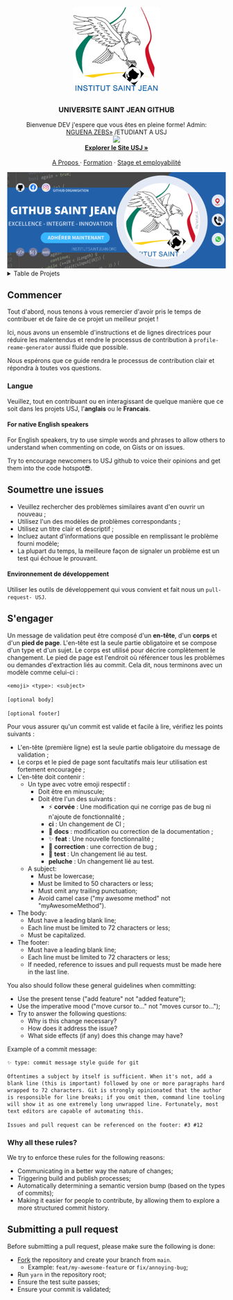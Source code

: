 <a name="readme-top"></a>

<!-- PROJECT LOGO DE USI @DEVZEBS-->
<br />
<div align="center">
   <a href="https://github.com/NGcodeX">
    <img src="https://github.com/UNIVERSITE-SAINT-JEAN/.github/blob/master/Ssfdsfans%20titre.png?raw=true" alt="Logo" width="200" height="200">
  </a>

  <h3 align="center">UNIVERSITE SAINT JEAN GITHUB</h3>

  <p align="center">
    Bienvenue DEV j'espere que vous êtes en pleine forme! Admin:<br> <a href="https://github.com/PILOTEZEBS">NGUENA ZEBS»</a> /ETUDIANT A USJ
    <br/>
    <a href="https://github.com/PILOTEZEBS"><img src="https://avatars.githubusercontent.com/u/94785948?v=4" width="64px"/></a><br>
    <a href="https://institutsaintjean.org/" target=_blank><strong>Explorer le Site USJ »</strong></a>
    <br />
    <br />
    <a href="https://institutsaintjean.org/a-propos/">A Propos </a>
    ·
    <a href="https://institutsaintjean.org/cycle-ingenieur/">Formation</a>
    ·
    <a href="https://institutsaintjean.org/stage-et-employabilite/">Stage et employabilité</a>
  </p>
</div>

<img src="https://github.com/UNIVERSITE-SAINT-JEAN/.github/blob/master/profile/Github%20Saint%20Jean.png?raw=true">

<!-- TABLE OF CONTENTS @DEVZEBS USJ-->
<details>
  <summary>Table de Projets</summary>
  <ol>
    <li>
      <a href="#about-the-project">Commencer</a>
      <ul>
        <li><a href="#built-with"></a></li>
      </ul>
    </li>
    <li>
      <a href="#getting-started"></a>
      <ul>
        <li><a href="#prerequisites"></a></li>
      </ul>
    </li>
    <ul>
    <li><a href="#roadmap">Pages</a></li>
    <li><a href="#contributing"></a></li>
    <li><a href="#contact">Contact</a></li>
    <li><a href="#acknowledgments"></a></li>
    </ul>
  </ol>
</details>


## Commencer

Tout d'abord, nous tenons à vous remercier d'avoir pris le temps de contribuer et de faire de ce projet un meilleur projet !

Ici, nous avons un ensemble d'instructions et de lignes directrices pour réduire les malentendus et rendre le processus de contribution à `profile-reame-generator` aussi fluide que possible.

Nous espérons que ce guide rendra le processus de contribution clair et répondra à toutes vos questions.

### Langue

Veuillez, tout en contribuant ou en interagissant de quelque manière que ce soit dans les projets USJ,  l'**anglais** ou le **Francais**.

#### For native English speakers

For English speakers, try to use simple words and phrases to allow others to understand when commenting on code, on Gists or on issues.

Try to encourage newcomers to USJ github to voice their opinions and get them into the code hotspot😎.


## Soumettre une issues

- Veuillez rechercher des problèmes similaires avant d'en ouvrir un nouveau ;
- Utilisez l'un des modèles de problèmes correspondants ;
- Utilisez un titre clair et descriptif ;
- Incluez autant d'informations que possible en remplissant le problème fourni
  modèle;
- La plupart du temps, la meilleure façon de signaler un problème est un test qui échoue le prouvant.


#### Environnement de développement

Utiliser les outils de développement qui vous convient et fait nous un `pull-request- USJ`.

## S'engager

Un message de validation peut être composé d'un **en-tête**, d'un **corps** et d'un **pied de page**. L'en-tête est la seule partie obligatoire et se compose d'un type et d'un sujet. Le corps est utilisé pour décrire complètement le changement. Le pied de page est l'endroit où référencer tous les problèmes ou demandes d'extraction liés au commit. Cela dit, nous terminons avec un modèle comme celui-ci :

```
<emoji> <type>: <subject>

[optional body]

[optional footer]
```

Pour vous assurer qu'un commit est valide et facile à lire, vérifiez les points suivants :

- L'en-tête (première ligne) est la seule partie obligatoire du message de validation ;
- Le corps et le pied de page sont facultatifs mais leur utilisation est fortement encouragée ;
- L'en-tête doit contenir :
  - Un type avec votre emoji respectif :
    - Doit être en minuscule;
    - Doit être l'un des suivants :
      - ⚡ **corvée** : Une modification qui ne corrige pas de bug ni n'ajoute de fonctionnalité ;
      -    **ci** : Un changement de CI ;
      - 📖 **docs** : modification ou correction de la documentation ;
      - ✨ **feat** : Une nouvelle fonctionnalité ;
      - 🐛 **correction** : une correction de bug ;
      - 🤖 **test** : Un changement lié au test.
      -    **peluche** : Un changement lié au test.
  - A subject:
    - Must be lowercase;
    - Must be limited to 50 characters or less;
    - Must omit any trailing punctuation;
    - Avoid camel case ("my awesome method" not "myAwesomeMethod").
- The body:
  - Must have a leading blank line;
  - Each line must be limited to 72 characters or less;
  - Must be capitalized.
- The footer:
  - Must have a leading blank line;
  - Each line must be limited to 72 characters or less;
  - If needed, reference to issues and pull requests must be made here in the last line.

You also should follow these general guidelines when committing:

- Use the present tense ("add feature" not "added feature");
- Use the imperative mood ("move cursor to..." not "moves cursor to...");
- Try to answer the following questions:
  - Why is this change necessary?
  - How does it address the issue?
  - What side effects (if any) does this change may have?

Example of a commit message:

```
✨ type: commit message style guide for git

Oftentimes a subject by itself is sufficient. When it's not, add a
blank line (this is important) followed by one or more paragraphs hard
wrapped to 72 characters. Git is strongly opinionated that the author
is responsible for line breaks; if you omit them, command line tooling
will show it as one extremely long unwrapped line. Fortunately, most
text editors are capable of automating this.

Issues and pull request can be referenced on the footer: #3 #12
```

### Why all these rules?

We try to enforce these rules for the following reasons:

- Communicating in a better way the nature of changes;
- Triggering build and publish processes;
- Automatically determining a semantic version bump (based on the types of commits);
- Making it easier for people to contribute, by allowing them to explore a more structured commit history.

## Submitting a pull request

Before submitting a pull request, please make sure the following is done:

- [Fork](https://help.github.com/en/articles/fork-a-repo) the repository and create your branch from `main`.
  - Example: `feat/my-awesome-feature` or `fix/annoying-bug`;
- Run `yarn` in the repository root;
- Ensure the test suite passes;
- Ensure your commit is validated;

